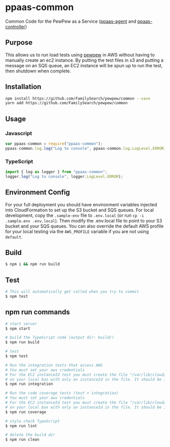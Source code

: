 # ppaas-common
Common Code for the PewPew as a Service ([ppaas-agent](https://github.com/FamilySearch/pewpew/agent) and [ppaas-controller](https://github.com/FamilySearch/pewpew/controller))

## Purpose
This allows us to run load tests using [pewpew](https://github.com/FamilySearch/pewpew) in AWS without having to manually create an ec2 instance. By putting the test files in s3 and putting a message on an SQS queue, an EC2 instance will be spun up to run the test, then shutdown when complete.

## Installation 
```sh
npm install https://github.com/FamilySearch/pewpew/common --save
yarn add https://github.com/FamilySearch/pewpew/common
```

## Usage
### Javascript
```javascript
var ppaas-common = require("ppaas-common");
ppaas-common.log.log("Log to console", ppaas-common.log.LogLevel.ERROR);
```

### TypeScript
```typescript
import { log as logger } from "ppaas-common";
logger.log("Log to console", logger.LogLevel.ERROR);
```

## Environment Config
For your full deployment you should have environment variables injected into CloudFormation to set up the S3 bucket and SQS queues. For local development, copy the `.sample-env` file to `.env.local` (or run `cp -i .sample.env .env.local`). Then modify the .env.local file to point to your S3 bucket and your SQS queues. You can also override the default AWS profile for your local testing via the `AWS_PROFILE` variable if you are not using `default`.

## Build
```bash
$ npm i && npm run build
```

## Test
```bash
# This will automatically get called when you try to commit
$ npm test
```

## npm run commands
```bash
# start server
$ npm start

# build the TypeScript code (output dir: build/)
$ npm run build

# test
$ npm test

# Run the integration tests that access AWS
# You must set your aws credentials
# For the EC2 instanceId test you must create the file "/var/lib/cloud/data/instance-id"
# on your local box with only an instanceId in the file. It should be i-<name>. Ex. i-localdevelopment
$ npm run integration

# Run the code coverage tests (test + integration)
# You must set your aws credentials
# For the EC2 instanceId test you must create the file "/var/lib/cloud/data/instance-id"
# on your local box with only an instanceId in the file. It should be i-<name>. Ex. i-localdevelopment
$ npm run coverage

# style check TypeScript
$ npm run lint

# delete the build dir
$ npm run clean
```

